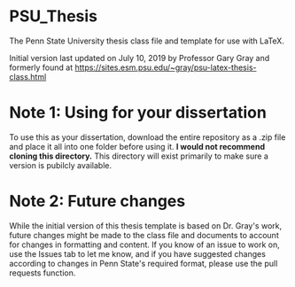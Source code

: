 # PSU_Thesis
The Penn State University thesis class file and template for use with LaTeX. 

Initial version last updated on July 10, 2019 by Professor Gary Gray and formerly found at https://sites.esm.psu.edu/~gray/psu-latex-thesis-class.html

# Note 1: Using for your dissertation

To use this as your dissertation, download the entire repository as a .zip file and place it all into one folder before using it. **I would not recommend cloning this directory.** This directory will exist primarily to make sure a version is pubilcly available.

# Note 2: Future changes

While the initial version of this thesis template is based on Dr. Gray's work, future changes might be made to the class file and documents to account for changes in formatting and content. If you know of an issue to work on, use the Issues tab to let me know, and if you have suggested changes according to changes in Penn State's required format, please use the pull requests function.
